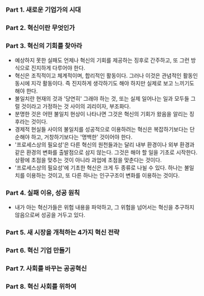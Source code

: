 ### Part 1. 새로운 기업가의 시대
### Part 2. 혁신이란 무엇인가
### Part 3. 혁신의 기회를 찾아라
- 예상하지 못한 실패도 언제나 혁신의 기회를 제공하는 징후로 간주하고, 또 그런 방식으로 진지하게 다루어야 한다.
- 혁신은 조직적이고 체계적이며, 합리적인 활동이다. 그러나 이것은 관념적인 활동인 동시에 지각 활동이다. 즉 진지하게 생각하기도 해야 하지만 실제로 보고 느끼기도 해야 한다.
- 불일치란 현재의 것과 '당연히' 그래야 하는 것, 또는 실제 일어나는 일과 모두들 그럴 것이라고 가정하는 것 사이의 괴리이자, 부조화다.
- 분명한 것은 어떤 불일치 현상이 나타나면 그것은 혁신의 기회가 왔음을 알리는 징후라는 것이다.
- 경제적 현실들 사이의 불일치를 성공적으로 이용하려는 혁신은 복잡하기보다는 단순해야 하고, 거창하기보다는 '명백한' 것이어야 한다.
- '프로세스상의 필요성'은 다른 혁신의 원천들과는 달리 내부 환경이나 외부 환경과 같은 환경의 변화를 출발점으로 삼지 않는다. 그것은 해야 할 일을 기초로 시작한다. 상황에 초점을 맞추는 것이 아니라 과업에 초점을 맞춘다는 것이다.
- '프로세스상의 필요성'에 기초한 혁신은 크게 두 종류로 나뉠 수 있다. 하나는 불일치를 이용하는 것이고, 또 다른 하나는 인구구조이 변화를 이용하는 것이다.
### Part 4. 실패 이유, 성공 원칙
- 내가 아는 혁신가들은 위험 내용을 파악하고, 그 위험을 넘어서는 혁신을 추구하지 않음으로써 성공을 거두고 있다.
### Part 5. 새 시장을 개척하는 4가지 혁신 전략
### Part 6. 혁신 기업 만들기
### Part 7. 사회를 바꾸는 공공혁신
### Part 8. 혁신 사회를 위하여 
